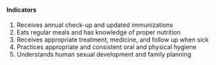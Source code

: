 #### Indicators
1. Receives annual check-up and updated immunizations
2. Eats regular meals and has knowledge of proper nutrition
3. Receives appropriate treatment, medicine, and follow up when sick
4. Practices appropriate and consistent oral and physical hygiene
5. Understands human sexual development and family planning